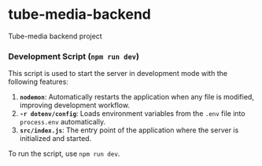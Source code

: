 # tube-media-backend
Tube-media  backend project


### Development Script (`npm run dev`)

This script is used to start the server in development mode with the following features:

1. **`nodemon`**: Automatically restarts the application when any file is modified, improving development workflow.
2. **`-r dotenv/config`**: Loads environment variables from the `.env` file into `process.env` automatically.
4. **`src/index.js`**: The entry point of the application where the server is initialized and started.

To run the script, use `npm run dev`.
